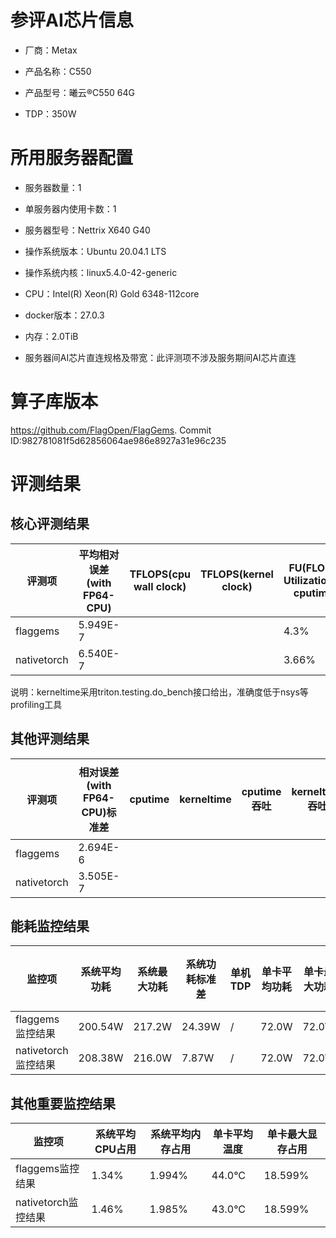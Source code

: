 # 参评AI芯片信息

* 厂商：Metax


* 产品名称：C550
* 产品型号：曦云®C550 64G
* TDP：350W

# 所用服务器配置

* 服务器数量：1


* 单服务器内使用卡数：1
* 服务器型号：Nettrix X640 G40
* 操作系统版本：Ubuntu 20.04.1 LTS
* 操作系统内核：linux5.4.0-42-generic
* CPU：Intel(R) Xeon(R) Gold 6348-112core
* docker版本：27.0.3
* 内存：2.0TiB
* 服务器间AI芯片直连规格及带宽：此评测项不涉及服务期间AI芯片直连

# 算子库版本

https://github.com/FlagOpen/FlagGems. Commit ID:982781081f5d62856064ae986e8927a31e96c235

# 评测结果

## 核心评测结果

| 评测项  | 平均相对误差(with FP64-CPU) | TFLOPS(cpu wall clock) | TFLOPS(kernel clock) | FU(FLOPS Utilization)-cputime | FU-kerneltime |
| ---- | -------------- | -------------- | ------------ | ------ | ----- |
| flaggems | 5.949E-7    |        |         | 4.3% | 4.28% |
| nativetorch | 6.540E-7    |        |       | 3.66%      | 3.66%    |

说明：kerneltime采用triton.testing.do\_bench接口给出，准确度低于nsys等profiling工具

## 其他评测结果

| 评测项  | 相对误差(with FP64-CPU)标准差 | cputime | kerneltime | cputime吞吐 | kerneltime吞吐 | 无预热时延 | 预热后时延 |
| ---- | -------------- | -------------- | ------------ | ------------ | -------------- | -------------- | ------------ |
| flaggems | 2.694E-6    |        |        |  |  |  |  |
| nativetorch | 3.505E-7    |        |        |  |  |  | |

## 能耗监控结果

| 监控项  | 系统平均功耗  | 系统最大功耗  | 系统功耗标准差 | 单机TDP | 单卡平均功耗 | 单卡最大功耗 | 单卡功耗标准差 | 单卡TDP |
| ---- | ------- | ------- | ------- | ----- | ------------ | ------------ | ------------- | ----- |
| flaggems监控结果 | 200.54W | 217.2W | 24.39W    | /     | 72.0W      | 72.0W       | 0.0W        | 350W  |
| nativetorch监控结果 | 208.38W | 216.0W | 7.87W    | /     | 72.0W       | 72.0W       | 0.0W        | 350W  |

## 其他重要监控结果

| 监控项  | 系统平均CPU占用 | 系统平均内存占用 | 单卡平均温度 | 单卡最大显存占用 |
| ---- | --------- | -------- | ------------ | -------------- |
| flaggems监控结果 | 1.34%    | 1.994%   | 44.0°C      | 18.599%        |
| nativetorch监控结果 | 1.46%    | 1.985%   | 43.0°C      | 18.599%        |
